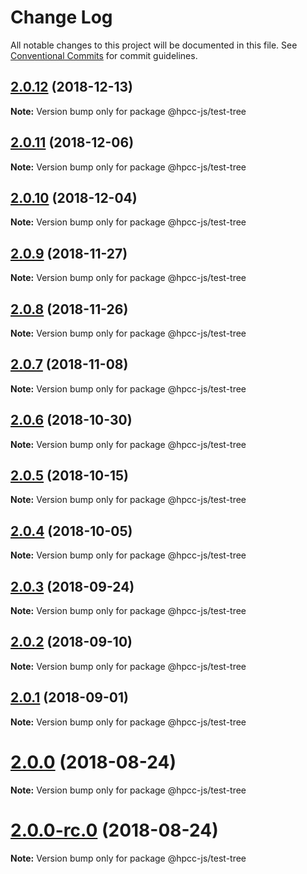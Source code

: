 # Change Log

All notable changes to this project will be documented in this file.
See [Conventional Commits](https://conventionalcommits.org) for commit guidelines.

## [2.0.12](https://github.com/GordonSmith/Visualization/compare/@hpcc-js/test-tree@2.0.11...@hpcc-js/test-tree@2.0.12) (2018-12-13)

**Note:** Version bump only for package @hpcc-js/test-tree






## [2.0.11](https://github.com/GordonSmith/Visualization/compare/@hpcc-js/test-tree@2.0.10...@hpcc-js/test-tree@2.0.11) (2018-12-06)

**Note:** Version bump only for package @hpcc-js/test-tree






## [2.0.10](https://github.com/GordonSmith/Visualization/compare/@hpcc-js/test-tree@2.0.9...@hpcc-js/test-tree@2.0.10) (2018-12-04)

**Note:** Version bump only for package @hpcc-js/test-tree






## [2.0.9](https://github.com/GordonSmith/Visualization/compare/@hpcc-js/test-tree@2.0.8...@hpcc-js/test-tree@2.0.9) (2018-11-27)

**Note:** Version bump only for package @hpcc-js/test-tree






<a name="2.0.8"></a>
## [2.0.8](https://github.com/GordonSmith/Visualization/compare/@hpcc-js/test-tree@2.0.7...@hpcc-js/test-tree@2.0.8) (2018-11-26)

**Note:** Version bump only for package @hpcc-js/test-tree





<a name="2.0.7"></a>
## [2.0.7](https://github.com/GordonSmith/Visualization/compare/@hpcc-js/test-tree@2.0.6...@hpcc-js/test-tree@2.0.7) (2018-11-08)

**Note:** Version bump only for package @hpcc-js/test-tree





<a name="2.0.6"></a>
## [2.0.6](https://github.com/GordonSmith/Visualization/compare/@hpcc-js/test-tree@2.0.5...@hpcc-js/test-tree@2.0.6) (2018-10-30)

**Note:** Version bump only for package @hpcc-js/test-tree





<a name="2.0.5"></a>
## [2.0.5](https://github.com/GordonSmith/Visualization/compare/@hpcc-js/test-tree@2.0.4...@hpcc-js/test-tree@2.0.5) (2018-10-15)

**Note:** Version bump only for package @hpcc-js/test-tree





<a name="2.0.4"></a>
## [2.0.4](https://github.com/GordonSmith/Visualization/compare/@hpcc-js/test-tree@2.0.3...@hpcc-js/test-tree@2.0.4) (2018-10-05)

**Note:** Version bump only for package @hpcc-js/test-tree





<a name="2.0.3"></a>
## [2.0.3](https://github.com/GordonSmith/Visualization/compare/@hpcc-js/test-tree@2.0.2...@hpcc-js/test-tree@2.0.3) (2018-09-24)

**Note:** Version bump only for package @hpcc-js/test-tree





<a name="2.0.2"></a>
## [2.0.2](https://github.com/GordonSmith/Visualization/compare/@hpcc-js/test-tree@2.0.1...@hpcc-js/test-tree@2.0.2) (2018-09-10)

**Note:** Version bump only for package @hpcc-js/test-tree





<a name="2.0.1"></a>
## [2.0.1](https://github.com/GordonSmith/Visualization/compare/@hpcc-js/test-tree@2.0.0...@hpcc-js/test-tree@2.0.1) (2018-09-01)

**Note:** Version bump only for package @hpcc-js/test-tree





<a name="2.0.0"></a>
# [2.0.0](https://github.com/GordonSmith/Visualization/compare/@hpcc-js/test-tree@0.0.57...@hpcc-js/test-tree@2.0.0) (2018-08-24)

**Note:** Version bump only for package @hpcc-js/test-tree





<a name="2.0.0-rc.0"></a>
# [2.0.0-rc.0](https://github.com/GordonSmith/Visualization/compare/@hpcc-js/test-tree@0.0.57...@hpcc-js/test-tree@2.0.0-rc.0) (2018-08-24)

**Note:** Version bump only for package @hpcc-js/test-tree
